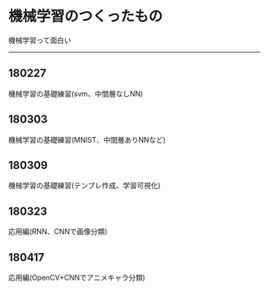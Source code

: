 # 機械学習のつくったもの

機械学習って面白い

----

## 180227

機械学習の基礎練習(svm、中間層なしNN)

## 180303

機械学習の基礎練習(MNIST、中間層ありNNなど)

## 180309

機械学習の基礎練習(テンプレ作成、学習可視化)

## 180323

応用編(RNN、CNNで画像分類)

## 180417

応用編(OpenCV+CNNでアニメキャラ分類)
